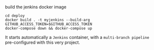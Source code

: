 build the jenkins docker image
```
cd deploy
docker build . -t myjenkins --build-arg GITHUB_ACCESS_TOKEN=$GITHUB_ACCESS_TOKEN
docker-compose down && docker-compose up
```
It starts automatically a `Jenkins` container, with a `multi-branch pipeline` pre-configured with this very project.